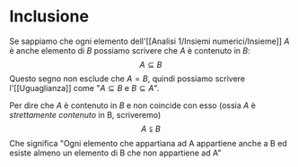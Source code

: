 # Inclusione
Se sappiamo che ogni elemento dell'[[Analisi 1/Insiemi numerici/Insieme]] $A$ è anche elemento di $B$ possiamo scrivere che $A$ è contenuto in $B$:
$$A \subseteq B$$
Questo segno non esclude che $A = B$, quindi possiamo scrivere l'[[Uguaglianza]] come 
"$A \subseteq B$ e $B \subseteq A$".


Per dire che $A$ è contenuto in $B$ e non coincide con esso (ossia $A$ è *strettamente contenuto* in B, scriveremo)
$$A \subsetneqq B$$
Che significa
"Ogni elemento che appartiana ad A appartiene anche a B ed esiste almeno un elemento di B che non appartiene ad A"

